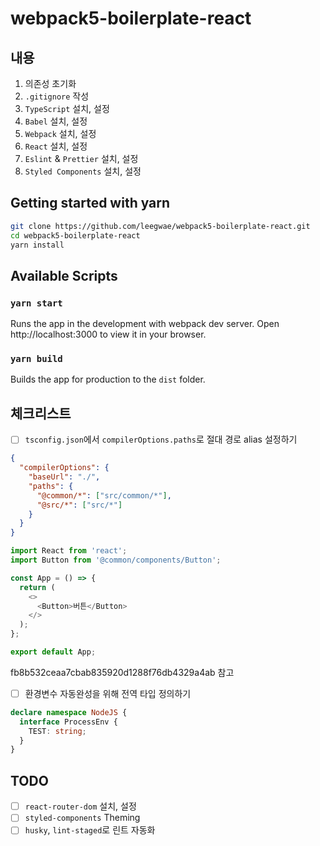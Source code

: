 # webpack5-boilerplate-react

## 내용

1. 의존성 초기화
2. `.gitignore` 작성
3. `TypeScript` 설치, 설정
4. `Babel` 설치, 설정
5. `Webpack` 설치, 설정
6. `React` 설치, 설정
7. `Eslint` & `Prettier` 설치, 설정
8. `Styled Components` 설치, 설정

## Getting started with yarn

```Bash
git clone https://github.com/leegwae/webpack5-boilerplate-react.git
cd webpack5-boilerplate-react
yarn install
```

## Available Scripts

### `yarn start`

Runs the app in the development with webpack dev server.
Open http://localhost:3000 to view it in your browser.

### `yarn build`

Builds the app for production to the `dist` folder.

## 체크리스트

- [ ] `tsconfig.json`에서 `compilerOptions.paths`로 절대 경로 alias 설정하기

```JSON
{
  "compilerOptions": {
    "baseUrl": "./",
    "paths": {
      "@common/*": ["src/common/*"],
      "@src/*": ["src/*"]
    }
  }
}
```

```TypeScript
import React from 'react';
import Button from '@common/components/Button';

const App = () => {
  return (
    <>
      <Button>버튼</Button>
    </>
  );
};

export default App;
```

fb8b532ceaa7cbab835920d1288f76db4329a4ab 참고

- [ ] 환경변수 자동완성을 위해 전역 타입 정의하기

```typescript
declare namespace NodeJS {
  interface ProcessEnv {
    TEST: string;
  }
}
```

## TODO

- [ ] `react-router-dom` 설치, 설정
- [ ] `styled-components` Theming
- [ ] `husky`, `lint-staged`로 린트 자동화
